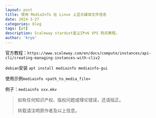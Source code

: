 ```yaml
---
layout: post
title: 使用 MediaInfo 在 Linux 上显示媒体文件信息
date: 2024-3-27
categories: blog
tags: [pt]
description: Scaleway stardust星尘IPv6 VPS 购买教程。
author: 'kryo'
---
```

官方教程：`https://www.scaleway.com/en/docs/compute/instances/api-cli/creating-managing-instances-with-cliv2`

`debian`安装 `apt install mediainfo mediainfo-gui`

使用示例`mediainfo <path_to_media_file>`

例子：`mediainfo xxx.mkv`

> 如有任何知识产权、版权问题或理论错误，还请指正。
>
> 转载请注明原作者及以上信息。
